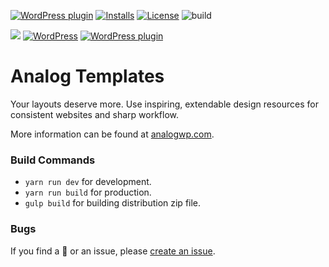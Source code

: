 [![WordPress plugin](https://img.shields.io/wordpress/plugin/dt/analogwp-templates.svg?style=flat)](https://wordpress.org/plugins/analogwp-templates/) [![Installs](https://img.shields.io/wordpress/plugin/installs/analogwp-templates.svg)](https://wordpress.org/plugins/analogwp-templates/) [![License](https://img.shields.io/badge/license-GPL--2.0%2B-red.svg)](https://github.com/mauryaratan/analogwp-templates/blob/master/license.txt) ![build](https://img.shields.io/travis/mauryaratan/analogwp-templates)

![](https://img.shields.io/wordpress/plugin/wp-version/analogwp-templates)
[![WordPress](https://img.shields.io/wordpress/v/analogwp-templates.svg?style=flat)]()
[![WordPress plugin](https://img.shields.io/wordpress/plugin/v/analogwp-templates.svg?style=flat)](https://wordpress.org/plugins/analogwp-templates/)

Analog Templates
===

Your layouts deserve more. Use inspiring, extendable design resources for consistent websites and sharp workflow.

More information can be found at [analogwp.com](https://analogwp.com/).

### Build Commands
- `yarn run dev` for development.
- `yarn run build` for production.
- `gulp build` for building distribution zip file.

### Bugs
If you find a 🐞 or an issue, please [create an issue](https://github.com/mauryaratan/stag-blocks/issues/new).
